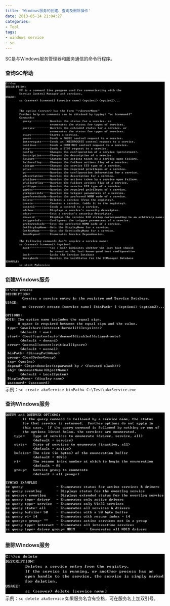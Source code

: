 ```yaml
---
title: 'Windows服务的创建、查询及删除操作'
date: 2013-05-14 21:04:27
categories: 
- Tool
tags: 
- windows service
- sc
---
```

SC是与Windows服务管理器和服务通信的命令行程序。
### 查询SC帮助
![Windows服务的创建、查询及删除操作](/images/2013/5/0026uWfMgy6Qj2lrEhGe0.jpg)

### 创建Windows服务
![Windows服务的创建、查询及删除操作](/images/2013/5/0026uWfMgy6Qj2zkV9n39.png)
示例：`sc create akxService binPath= C:\Test\akxService.exe`

### 查询Windows服务
![Windows服务的创建、查询及删除操作](/images/2013/5/0026uWfMgy6Qj2OiT9c26.png)

### 删除Windows服务
![Windows服务的创建、查询及删除操作](/images/2013/5/0026uWfMgy6Qj2SEGCw9c.png)
示例：`sc delete akxService`
如果服务名含有空格，可在服务名上加双引号。
